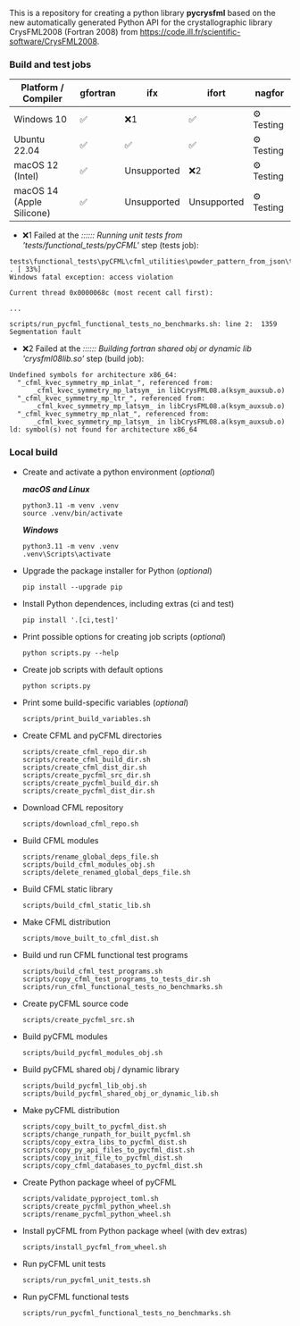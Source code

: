 This is a repository for creating a python library **pycrysfml** based on the new automatically generated Python API for the crystallographic library CrysFML2008 (Fortran 2008) from https://code.ill.fr/scientific-software/CrysFML2008.

### Build and test jobs

| Platform / Compiler       | gfortran | ifx         | ifort         | nagfor     |
| ------------------------- | -------- | ----------- | ------------- | ---------- |
| Windows 10                | ✅       | ❌1        | ✅           | ⚙️ Testing |
| Ubuntu 22.04              | ✅       | ✅          | ✅           | ⚙️ Testing | 
| macOS 12 (Intel)          | ✅       | Unsupported | ❌2         | ⚙️ Testing |
| macOS 14 (Apple Silicone) | ✅       | Unsupported | Unsupported   | ⚙️ Testing |

* ❌1 Failed at the _:::::: Running unit tests from 'tests/functional_tests/pyCFML'_ step (tests job):

```
tests\functional_tests\pyCFML\cfml_utilities\powder_pattern_from_json\test__powder_pattern_from_json.py . [ 33%]
Windows fatal exception: access violation

Current thread 0x0000068c (most recent call first):

...

scripts/run_pycfml_functional_tests_no_benchmarks.sh: line 2:  1359 Segmentation fault
```
* ❌2 Failed at the _:::::: Building fortran shared obj or dynamic lib 'crysfml08lib.so'_ step (build job):

```
Undefined symbols for architecture x86_64:
  "_cfml_kvec_symmetry_mp_inlat_", referenced from:
      _cfml_kvec_symmetry_mp_latsym_ in libCrysFML08.a(ksym_auxsub.o)
  "_cfml_kvec_symmetry_mp_ltr_", referenced from:
      _cfml_kvec_symmetry_mp_latsym_ in libCrysFML08.a(ksym_auxsub.o)
  "_cfml_kvec_symmetry_mp_nlat_", referenced from:
      _cfml_kvec_symmetry_mp_latsym_ in libCrysFML08.a(ksym_auxsub.o)
ld: symbol(s) not found for architecture x86_64
```

### Local build

* Create and activate a python environment (_optional_)

  ***macOS and Linux***

  ```
  python3.11 -m venv .venv
  source .venv/bin/activate
  ```

  ***Windows***

  ```
  python3.11 -m venv .venv
  .venv\Scripts\activate
  ```

* Upgrade the package installer for Python (_optional_)

  ```
  pip install --upgrade pip
  ```

* Install Python dependences, including extras (ci and test)

  ```
  pip install '.[ci,test]'
  ```

* Print possible options for creating job scripts (_optional_)

  ```
  python scripts.py --help
  ```

* Create job scripts with default options

  ```
  python scripts.py
  ```

* Print some build-specific variables (_optional_)

  ```
  scripts/print_build_variables.sh
  ```

* Create CFML and pyCFML directories

  ```
  scripts/create_cfml_repo_dir.sh
  scripts/create_cfml_build_dir.sh
  scripts/create_cfml_dist_dir.sh
  scripts/create_pycfml_src_dir.sh
  scripts/create_pycfml_build_dir.sh
  scripts/create_pycfml_dist_dir.sh
  ```
  
* Download CFML repository

  ```
  scripts/download_cfml_repo.sh
  ```
  
* Build CFML modules

  ```
  scripts/rename_global_deps_file.sh
  scripts/build_cfml_modules_obj.sh
  scripts/delete_renamed_global_deps_file.sh
  ```
  
* Build CFML static library

  ```
  scripts/build_cfml_static_lib.sh
  ```

* Make CFML distribution

  ```
  scripts/move_built_to_cfml_dist.sh
  ```

* Build und run CFML functional test programs

  ```
  scripts/build_cfml_test_programs.sh
  scripts/copy_cfml_test_programs_to_tests_dir.sh
  scripts/run_cfml_functional_tests_no_benchmarks.sh
  ```

* Create pyCFML source code

  ```
  scripts/create_pycfml_src.sh
  ```

* Build pyCFML modules

  ```
  scripts/build_pycfml_modules_obj.sh
  ```

* Build pyCFML shared obj / dynamic library

  ```
  scripts/build_pycfml_lib_obj.sh
  scripts/build_pycfml_shared_obj_or_dynamic_lib.sh
  ```

* Make pyCFML distribution

  ```
  scripts/copy_built_to_pycfml_dist.sh
  scripts/change_runpath_for_built_pycfml.sh
  scripts/copy_extra_libs_to_pycfml_dist.sh
  scripts/copy_py_api_files_to_pycfml_dist.sh
  scripts/copy_init_file_to_pycfml_dist.sh
  scripts/copy_cfml_databases_to_pycfml_dist.sh
  ```

* Create Python package wheel of pyCFML

  ```
  scripts/validate_pyproject_toml.sh
  scripts/create_pycfml_python_wheel.sh
  scripts/rename_pycfml_python_wheel.sh
  ```

* Install pyCFML from Python package wheel (with dev extras)

  ```
  scripts/install_pycfml_from_wheel.sh
  ```

* Run pyCFML unit tests

  ```
  scripts/run_pycfml_unit_tests.sh
  ```

* Run pyCFML functional tests

  ```
  scripts/run_pycfml_functional_tests_no_benchmarks.sh
  ```
